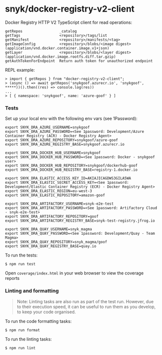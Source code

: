 # snyk/docker-registry-v2-client

Docker Registry HTTP V2 TypeScript client for read operations:

```
getRepos                 _catalog
getTags                  <repository>/tags/list
getManifest              <repository>/manifests/<tag>
getImageConfig           <repository>/blobs/<image digest> (application/vnd.docker.container.image.v1+json)
getLayer                 <repository>/blobs/<layer digest> (application/vnd.docker.image.rootfs.diff.tar.gzip)
getAuthTokenForEndpoint  Return auth token for unauthorized endpoint
```

REPL example:

```
> import { getRepos } from "docker-registry-v2-client";
> (async () => await getRepos('snykgoof.azurecr.io', 'snykgoof', *****))().then((res) => console.log(res))
...
> [ { namespace: 'snykgoof', name: 'azure-goof' } ]
```

### Tests

Set up your local env with the following env vars (see 1Password):
```console
export SNYK_DRA_AZURE_USERNAME=snykgoof
export SNYK_DRA_AZURE_PASSWORD=<See 1password: Development/Azure Container Registry (ACR) - Docker Registry Agent>
export SNYK_DRA_AZURE_REPOSITORY=snykgoof/azure-goof
export SNYK_DRA_AZURE_REGISTRY_BASE=snykgoof.azurecr.io

export SNYK_DRA_DOCKER_HUB_USERNAME=snykgoof
export SNYK_DRA_DOCKER_HUB_PASSWORD=<See 1password: Docker - snykgoof user>
export SNYK_DRA_DOCKER_HUB_REPOSITORY=snykgoof/dockerhub-goof
export SNYK_DRA_DOCKER_HUB_REGISTRY_BASE=registry-1.docker.io

export SNYK_DRA_ELASTIC_ACCESS_KEY_ID=AKIAJICAGDWS3GILA5WA
export SNYK_DRA_ELASTIC_SECRET_ACCESS_KEY=<See 1password: Development/Elastic Container Registry (ECR) - Docker Registry Agent>
export SNYK_DRA_ELASTIC_REGION=eu-west-3
export SNYK_DRA_ELASTIC_REPOSITORY=amazon-goof

export SNYK_DRA_ARTIFACTORY_USERNAME=snyk-e2e-test
export SNYK_DRA_ARTIFACTORY_PASSWORD=<See 1password: Artifactory Cloud - snyk-e2e-test>
export SNYK_DRA_ARTIFACTORY_REPOSITORY=goof
export SNYK_DRA_ARTIFACTORY_REGISTRY_BASE=snyk-test-registry.jfrog.io

export SNYK_DRA_QUAY_USERNAME=snyk_magma
export SNYK_DRA_QUAY_PASSWORD=<See 1password: Development/Quay - Team Magma>
export SNYK_DRA_QUAY_REPOSITORY=snyk_magma/goof
export SNYK_DRA_QUAY_REGISTRY_BASE=quay.io
```
To run the tests:

```console
$ npm run test
```

Open `coverage/index.html` in your web browser to view the coverage reports

### Linting and formatting

> Note: Linting tasks are also run as part of the test run. However, due to
> their execution speed, it can be useful to run them as you develop, to keep
> your code organised.

To run the code formatting tasks:

```console
$ npm run format
```

To run the linting tasks:

```console
$ npm run lint
```
